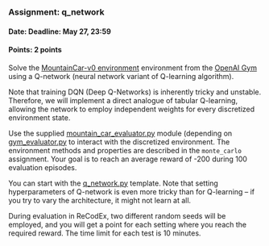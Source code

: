 ### Assignment: q_network
#### Date: Deadline: May 27, 23:59
#### Points: 2 points

Solve the [MountainCar-v0 environment](https://gym.openai.com/envs/MountainCar-v0)
environment from the [OpenAI Gym](https://gym.openai.com/) using a Q-network
(neural network variant of Q-learning algorithm).

Note that training DQN (Deep Q-Networks) is inherently tricky and unstable.
Therefore, we will implement a direct analogue of tabular Q-learning, allowing
the network to employ independent weights for every discretized environment state.

Use the supplied [mountain_car_evaluator.py](https://github.com/ufal/npfl114/tree/past-1718/labs/11/mountain_car_evaluator.py)
module (depending on [gym_evaluator.py](https://github.com/ufal/npfl114/tree/past-1718/labs/11/gym_evaluator.py)
to interact with the discretized environment. The environment
methods and properties are described in the `monte_carlo` assignment.
Your goal is to reach an average reward of -200 during 100 evaluation episodes.

You can start with the [q_network.py](https://github.com/ufal/npfl114/tree/past-1718/labs/12/q_network.py)
template. Note that setting hyperparameters of
Q-network is even more tricky than for Q-learning – if you try to vary the
architecture, it might not learn at all.

During evaluation in ReCodEx, two different random seeds will be employed, and
you will get a point for each setting where you reach the required reward.
The time limit for each test is 10 minutes.
